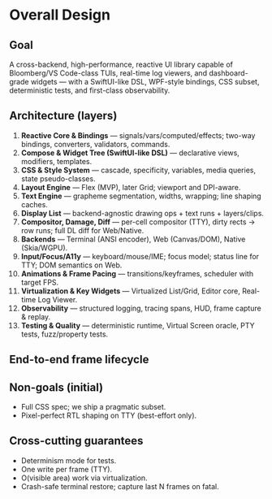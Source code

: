 # Overall Design

## Goal
A cross-backend, high-performance, reactive UI library capable of Bloomberg/VS Code-class TUIs, real-time log viewers, and dashboard-grade widgets — with a SwiftUI-like DSL, WPF-style bindings, CSS subset, deterministic tests, and first-class observability.

## Architecture (layers)

1. **Reactive Core & Bindings** — signals/vars/computed/effects; two-way bindings, converters, validators, commands.
2. **Compose & Widget Tree (SwiftUI-like DSL)** — declarative views, modifiers, templates.
3. **CSS & Style System** — cascade, specificity, variables, media queries, state pseudo-classes.
4. **Layout Engine** — Flex (MVP), later Grid; viewport and DPI-aware.
5. **Text Engine** — grapheme segmentation, widths, wrapping; line shaping caches.
6. **Display List** — backend-agnostic drawing ops + text runs + layers/clips.
7. **Compositor, Damage, Diff** — per-cell compositor (TTY), dirty rects → row runs; full DL diff for Web/Native.
8. **Backends** — Terminal (ANSI encoder), Web (Canvas/DOM), Native (Skia/WGPU).
9. **Input/Focus/A11y** — keyboard/mouse/IME; focus model; status line for TTY; DOM semantics on Web.
10. **Animations & Frame Pacing** — transitions/keyframes, scheduler with target FPS.
11. **Virtualization & Key Widgets** — Virtualized List/Grid, Editor core, Real-time Log Viewer.
12. **Observability** — structured logging, tracing spans, HUD, frame capture & replay.
13. **Testing & Quality** — deterministic runtime, Virtual Screen oracle, PTY tests, fuzz/property tests.

## End-to-end frame lifecycle


## Non-goals (initial)
- Full CSS spec; we ship a pragmatic subset.
- Pixel-perfect RTL shaping on TTY (best-effort only).

## Cross-cutting guarantees
- Determinism mode for tests.
- One write per frame (TTY).
- O(visible area) work via virtualization.
- Crash-safe terminal restore; capture last N frames on fatal.
